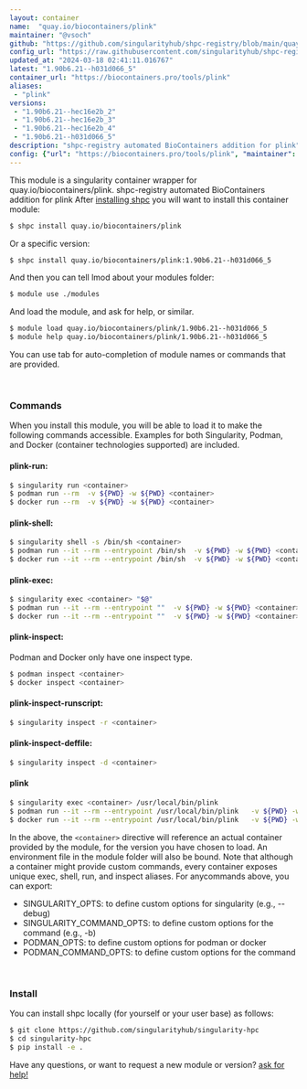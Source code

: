 ```yaml
---
layout: container
name:  "quay.io/biocontainers/plink"
maintainer: "@vsoch"
github: "https://github.com/singularityhub/shpc-registry/blob/main/quay.io/biocontainers/plink/container.yaml"
config_url: "https://raw.githubusercontent.com/singularityhub/shpc-registry/main/quay.io/biocontainers/plink/container.yaml"
updated_at: "2024-03-18 02:41:11.016767"
latest: "1.90b6.21--h031d066_5"
container_url: "https://biocontainers.pro/tools/plink"
aliases:
 - "plink"
versions:
 - "1.90b6.21--hec16e2b_2"
 - "1.90b6.21--hec16e2b_3"
 - "1.90b6.21--hec16e2b_4"
 - "1.90b6.21--h031d066_5"
description: "shpc-registry automated BioContainers addition for plink"
config: {"url": "https://biocontainers.pro/tools/plink", "maintainer": "@vsoch", "description": "shpc-registry automated BioContainers addition for plink", "latest": {"1.90b6.21--h031d066_5": "sha256:2029eac3d7d29d6acc5555c07d7605af4742dfab245eea0d0d2d8eca8483e653"}, "tags": {"1.90b6.21--hec16e2b_2": "sha256:5c07df8983b120774e6d0dea8a32aa3ec44f7ee75b0438af038eb8f36acdc8c0", "1.90b6.21--hec16e2b_3": "sha256:9f77ca902366073cda803e2b1266010ff57fc3bc1d07c084ed8f97a9e4827bde", "1.90b6.21--hec16e2b_4": "sha256:bdccab437af505633bf1bc259e587493585b1899d055dc78a5db66aac3c2c2fa", "1.90b6.21--h031d066_5": "sha256:2029eac3d7d29d6acc5555c07d7605af4742dfab245eea0d0d2d8eca8483e653"}, "docker": "quay.io/biocontainers/plink", "aliases": {"plink": "/usr/local/bin/plink"}}
---
```


This module is a singularity container wrapper for quay.io/biocontainers/plink.
shpc-registry automated BioContainers addition for plink
After [installing shpc](#install) you will want to install this container module:


```bash
$ shpc install quay.io/biocontainers/plink
```

Or a specific version:

```bash
$ shpc install quay.io/biocontainers/plink:1.90b6.21--h031d066_5
```

And then you can tell lmod about your modules folder:

```bash
$ module use ./modules
```

And load the module, and ask for help, or similar.

```bash
$ module load quay.io/biocontainers/plink/1.90b6.21--h031d066_5
$ module help quay.io/biocontainers/plink/1.90b6.21--h031d066_5
```

You can use tab for auto-completion of module names or commands that are provided.

<br>

### Commands

When you install this module, you will be able to load it to make the following commands accessible.
Examples for both Singularity, Podman, and Docker (container technologies supported) are included.

#### plink-run:

```bash
$ singularity run <container>
$ podman run --rm  -v ${PWD} -w ${PWD} <container>
$ docker run --rm  -v ${PWD} -w ${PWD} <container>
```

#### plink-shell:

```bash
$ singularity shell -s /bin/sh <container>
$ podman run --it --rm --entrypoint /bin/sh  -v ${PWD} -w ${PWD} <container>
$ docker run --it --rm --entrypoint /bin/sh  -v ${PWD} -w ${PWD} <container>
```

#### plink-exec:

```bash
$ singularity exec <container> "$@"
$ podman run --it --rm --entrypoint ""  -v ${PWD} -w ${PWD} <container> "$@"
$ docker run --it --rm --entrypoint ""  -v ${PWD} -w ${PWD} <container> "$@"
```

#### plink-inspect:

Podman and Docker only have one inspect type.

```bash
$ podman inspect <container>
$ docker inspect <container>
```

#### plink-inspect-runscript:

```bash
$ singularity inspect -r <container>
```

#### plink-inspect-deffile:

```bash
$ singularity inspect -d <container>
```


#### plink

```bash
$ singularity exec <container> /usr/local/bin/plink
$ podman run --it --rm --entrypoint /usr/local/bin/plink   -v ${PWD} -w ${PWD} <container> -c " $@"
$ docker run --it --rm --entrypoint /usr/local/bin/plink   -v ${PWD} -w ${PWD} <container> -c " $@"
```



In the above, the `<container>` directive will reference an actual container provided
by the module, for the version you have chosen to load. An environment file in the
module folder will also be bound. Note that although a container
might provide custom commands, every container exposes unique exec, shell, run, and
inspect aliases. For anycommands above, you can export:

 - SINGULARITY_OPTS: to define custom options for singularity (e.g., --debug)
 - SINGULARITY_COMMAND_OPTS: to define custom options for the command (e.g., -b)
 - PODMAN_OPTS: to define custom options for podman or docker
 - PODMAN_COMMAND_OPTS: to define custom options for the command

<br>

### Install

You can install shpc locally (for yourself or your user base) as follows:

```bash
$ git clone https://github.com/singularityhub/singularity-hpc
$ cd singularity-hpc
$ pip install -e .
```

Have any questions, or want to request a new module or version? [ask for help!](https://github.com/singularityhub/singularity-hpc/issues)